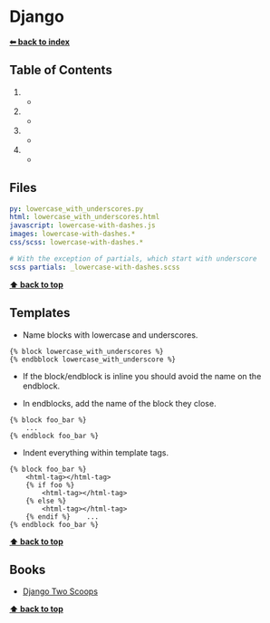 # Django

**[⬅ back to index](./)**

## Table of Contents
1. -
1. -
1. -
1. -

## Files

```yaml
py: lowercase_with_underscores.py
html: lowercase_with_underscores.html
javascript: lowercase-with-dashes.js
images: lowercase-with-dashes.*
css/scss: lowercase-with-dashes.* 

# With the exception of partials, which start with underscore
scss partials: _lowercase-with-dashes.scss
```

**[⬆ back to top](#table-of-contents)**

## Templates
- Name blocks with lowercase and underscores.
```djangohtml
{% block lowercase_with_underscores %}
{% endbblock lowercase_with_underscore %}
```

- If the block/endblock is inline you should avoid the name on the endblock.

- In endblocks, add the name of the block they close.
```djangohtml
{% block foo_bar %}
    ...
{% endblock foo_bar %}
```

- Indent everything within template tags.
```djangohtml
{% block foo_bar %}
    <html-tag></html-tag>
    {% if foo %}
        <html-tag></html-tag>
    {% else %}
        <html-tag></html-tag>
    {% endif %}    ...
{% endblock foo_bar %}
```

**[⬆ back to top](#table-of-contents)**

## Books
 - [Django Two Scoops](http://twoscoopspress.org/)

**[⬆ back to top](#table-of-contents)**
